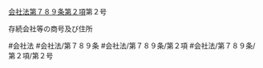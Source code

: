 [会社法第７８９条第２項](会社法＿＿＿＿第７８９条第２項)第２号

存続会社等の商号及び住所


#会社法
#会社法/第７８９条
#会社法/第７８９条/第２項
#会社法/第７８９条/第２項/第２号
